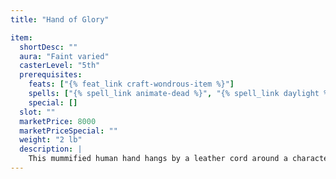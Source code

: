 ```yaml
---
title: "Hand of Glory"

item:
  shortDesc: ""
  aura: "Faint varied"
  casterLevel: "5th"
  prerequisites:
    feats: ["{% feat_link craft-wondrous-item %}"]
    spells: ["{% spell_link animate-dead %}", "{% spell_link daylight %}", "{% spell_link see-invisibility %}"]
    special: []
  slot: ""
  marketPrice: 8000
  marketPriceSpecial: ""
  weight: "2 lb"
  description: |
    This mummified human hand hangs by a leather cord around a character's neck (taking up space as a magic necklace would). If a magic ring is placed on one of the fingers of the hand, the wearer benefits from the ring as if wearing it herself, and it does not count against her two-ring limit. The hand can wear only one ring at a time. Even without a ring, the hand itself allows its wearer to use {% spell_link daylight %} and {% spell_link see-invisibility %} each once per day.
---
```

